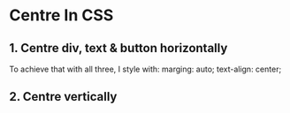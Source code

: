 # Centre In CSS

## 1. Centre div, text & button horizontally
To achieve that with all three, I style with:
    marging: auto;
    text-align: center;
## 2. Centre vertically